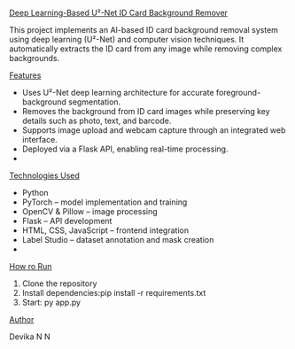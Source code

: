[Deep Learning-Based U²-Net ID Card Background Remover](url)

This project implements an AI-based ID card background removal system using deep learning (U²-Net) and computer vision techniques. It automatically extracts the ID card from any image while removing complex backgrounds.

[Features](url)

- Uses U²-Net deep learning architecture for accurate foreground-background segmentation.
- Removes the background from ID card images while preserving key details such as photo, text, and barcode.
- Supports image upload and webcam capture through an integrated web interface.
- Deployed via a Flask API, enabling real-time processing.
- 
[Technologies Used](url)

- Python
- PyTorch – model implementation and training
- OpenCV & Pillow – image processing
- Flask – API development
- HTML, CSS, JavaScript – frontend integration
- Label Studio – dataset annotation and mask creation
- 
[How ro Run](url)

1. Clone the repository
2. Install dependencies:pip install -r requirements.txt
3. Start: py app.py

[Author](url)

Devika N N
